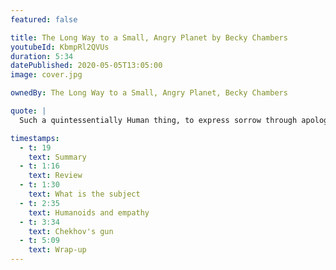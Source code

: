 ```yaml
---
featured: false

title: The Long Way to a Small, Angry Planet by Becky Chambers
youtubeId: KbmpRl2QVUs
duration: 5:34
datePublished: 2020-05-05T13:05:00
image: cover.jpg

ownedBy: The Long Way to a Small, Angry Planet, Becky Chambers

quote: |
  Such a quintessentially Human thing, to express sorrow through apology

timestamps:
  - t: 19
    text: Summary
  - t: 1:16
    text: Review
  - t: 1:30
    text: What is the subject
  - t: 2:35
    text: Humanoids and empathy
  - t: 3:34
    text: Chekhov's gun
  - t: 5:09
    text: Wrap-up
---
```


